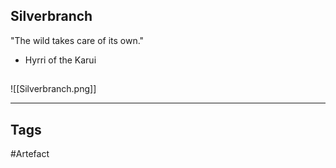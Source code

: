 ## Silverbranch
"The wild takes care of its own."
- Hyrri of the Karui
## 
![[Silverbranch.png]]

---
## Tags
#Artefact
